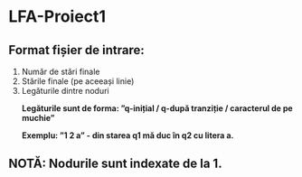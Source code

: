 # LFA-Proiect1
<h2>Format fișier de intrare:</h2>
<ol>
  <li>Număr de stări finale</li>
  <li>Stările finale (pe aceeași linie)</li>
  <li>Legăturile dintre noduri
    <p><b>Legăturile sunt de forma: ”q-inițial / q-după tranziție / caracterul de pe muchie”</b></p>
    <p><b>Exemplu: ”1 2 a” - din starea q1 mă duc în q2 cu litera a.</b></p>
  </li>
</ol>
<h2>NOTĂ: Nodurile sunt indexate de la 1.</h2>
